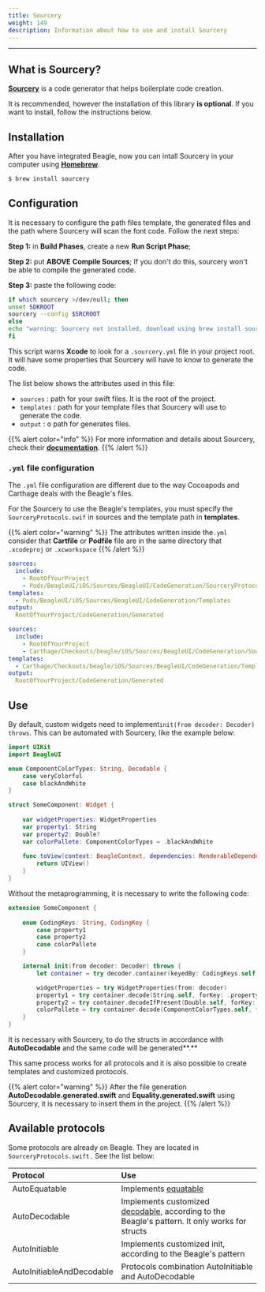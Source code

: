 ```yaml
---
title: Sourcery
weight: 149
description: Information about how to use and install Sourcery
---
```


---

## What is Sourcery?

[**Sourcery**](https://github.com/krzysztofzablocki/Sourcery) is a code generator that helps boilerplate code creation.

It is recommended, however the installation of this library **is optional**. If you want to install, follow the instructions below.

## Installation 

After you have integrated Beagle, now you can intall Sourcery in your computer using [**Homebrew**](https://brew.sh/). 

```bash
$ brew install sourcery
```

## Configuration

It is necessary to configure the path files template, the generated files and the path where Sourcery will scan the font code. Follow the next steps: 

**Step 1:** in **Build Phases**, create a new **Run Script Phase**;

**Step 2:** put **ABOVE** **Compile Sources**; If you don't do this, sourcery won't be able to compile the generated code.

**Step 3:** paste the following code: 

```bash
if which sourcery >/dev/null; then
unset SDKROOT
sourcery --config $SRCROOT
else
echo "warning: Sourcery not installed, download using brew install sourcery"
fi
```

This script warns **Xcode** to look for a `.sourcery.yml` file in your project root. It will have some properties that Sourcery will have to know to generate the code.

The list below shows the attributes used in this file:

* `sources` : path for your swift files. It is the root of the project.
* `templates` : path for your template files that Sourcery will use to generate the code.
* `output` : o path for generates files.

{{% alert color="info" %}}
For more information and details about Sourcery, check  their [**documentation**](https://cdn.rawgit.com/krzysztofzablocki/Sourcery/master/docs/usage.html#configuration-file).
{{% /alert %}}

###  `.yml` file configuration

The `.yml` file configuration are different due to the way Cocoapods and Carthage deals with the Beagle's files.

For the Sourcery to use the Beagle's templates, you must specify the `SourceryProtocols.swif` in sources and the template path in **templates**.

{{% alert color="warning" %}}
The attributes written inside the`.yml` consider that **Cartfile** or **Podfile** file are in the same directory that `.xcodeproj` or `.xcworkspace`
{{% /alert %}}



```yaml
sources:
  include:
    - RootOfYourProject
    - Pods/BeagleUI/iOS/Sources/BeagleUI/CodeGeneration/SourceryProtocols.swift
templates:
  - Pods/BeagleUI/iOS/Sources/BeagleUI/CodeGeneration/Templates
output:
  RootOfYourProject/CodeGeneration/Generated
```



```yaml
sources:
  include:
    - RootOfYourProject
    - Carthage/Checkouts/beagle/iOS/Sources/BeagleUI/CodeGeneration/SourceryProtocols.swift
templates:
  - Carthage/Checkouts/beagle/iOS/Sources/BeagleUI/CodeGeneration/Templates
output:
  RootOfYourProject/CodeGeneration/Generated
```



## Use

By default, custom widgets need to implement`init(from decoder: Decoder) throws`.  This can be automated with Sourcery, like the example below: 

```swift
import UIKit
import BeagleUI

enum ComponentColorTypes: String, Decodable {
    case veryColorful
    case blackAndWhite
}

struct SomeComponent: Widget {
    
    var widgetProperties: WidgetProperties
    var property1: String
    var property2: Double?
    var colorPallete: ComponentColorTypes = .blackAndWhite
    
    func toView(context: BeagleContext, dependencies: RenderableDependencies) -> UIView {
        return UIView()
    }
}
```

Without the metaprogramming, it is necessary to write the following code:

```swift
extension SomeComponent {
    
    enum CodingKeys: String, CodingKey {
        case property1
        case property2
        case colorPallete
    }

    internal init(from decoder: Decoder) throws {
        let container = try decoder.container(keyedBy: CodingKeys.self)

        widgetProperties = try WidgetProperties(from: decoder)
        property1 = try container.decode(String.self, forKey: .property1)
        property2 = try container.decodeIfPresent(Double.self, forKey: .property2)
        colorPallete = try container.decode(ComponentColorTypes.self, forKey: .colorPallete)
    }
}
```

It is necessary with Sourcery, to do the structs in accordance with **AutoDecodable** and the same code will be generated**.**

This same process works for all protocols and it is also possible to create templates and customized protocols.

{{% alert color="warning" %}}
After the file generation **AutoDecodable.generated.swift** and **Equality.generated.swift** using Sourcery, it is necessary to insert them in the project. 
{{% /alert %}}

## **Available protocols**

Some protocols are already on Beagle. They are located in  `SourceryProtocols.swift.` See the list below:

| Protocol | Use |
| :--- | :--- |
| AutoEquatable | Implements [equatable](https://developer.apple.com/documentation/swift/equatable) |
| AutoDecodable | Implements customized [decodable](https://developer.apple.com/documentation/swift/decodable), according to the Beagle's pattern. It only works for structs |
| AutoInitiable | Implements customized init, according to the Beagle's pattern |
| AutoInitiableAndDecodable | Protocols combination AutoInitiable and AutoDecodable |
